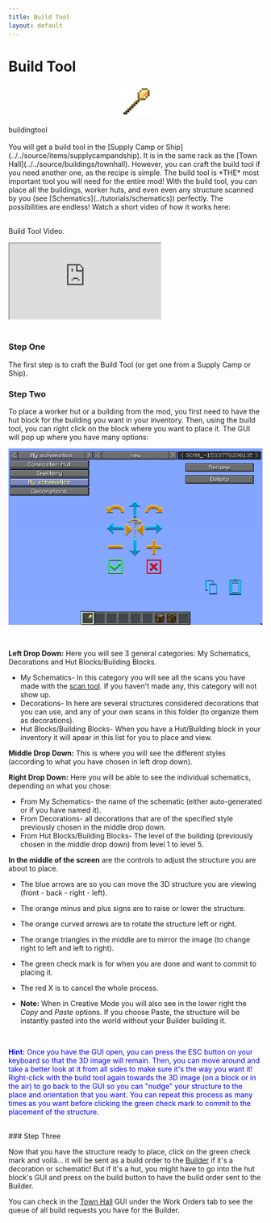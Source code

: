 ```yaml
---
title: Build Tool
layout: default
---
```

# Build Tool

<div class="infobox box text-center">
    <p style="text-align:center;"><img src="../../assets/images/icons/minecolonies/sceptergold.png" alt="Build Tool"></p>
    <recipe>buildingtool</recipe>
</div>

<br>
You will get a build tool in the [Supply Camp or Ship](../../source/items/supplycampandship). It is in the same rack as the [Town Hall](../../source/buildings/townhall). However, you can craft the build tool if you need another one, as the recipe is simple. The build tool is *THE* most important tool you will need for the entire mod! With the build tool, you can place all the buildings, worker huts, and even even any structure scanned by you (see [Schematics](../tutorials/schematics)) perfectly. The possibilities are endless! Watch a short video of how it works here:
<br><br>

<p class="h4"><a id="build_tool">Build Tool Video.</a></p>

<div class="embed-responsive embed-responsive-16by9">
  <iframe class="embed-responsive-item" src="https://www.youtube.com/embed/DVGGDUXbTOY" allow="autoplay; encrypted-media" allowfullscreen></iframe>
</div>
<br>

### Step One

The first step is to craft the Build Tool (or get one from a Supply Camp or Ship).
<br>

### Step Two

To place a worker hut or a building from the mod, you first need to have the hut block for the building you want in your inventory. Then, using the build tool, you can right click on the block where you want to place it. The GUI will pop up where you have many options:


<p style="text-align:center;"><img src="../../assets/images/misc/buildtool1.png" alt="Build Tool GUI"></p>
<br>

**Left Drop Down:** Here you will see 3 general categories: My Schematics, Decorations and Hut Blocks/Building Blocks.

- My Schematics- In this category you will see all the scans you have made with the [scan tool](../../source/items/scantool). If you haven't made any, this category will not show up.
- Decorations- In here are several structures considered decorations that you can use, and any of your own scans in this folder (to organize them as decorations).
- Hut Blocks/Building Blocks- When you have a Hut/Building block in your inventory it will apear in this list for you to place and view.


**Middle Drop Down:** This is where you will see the different styles (according to what you have chosen in left drop down).


**Right Drop Down:** Here you will be able to see the individual schematics, depending on what you chose:

- From My Schematics- the name of the schematic (either auto-generated or if you have named it).
- From Decorations- all decorations that are of the specified style previously chosen in the middle drop down.
- From Hut Blocks/Building Blocks- The level of the building (previously chosen in the middle drop down) from level 1 to level 5.


**In the middle of the screen** are the controls to adjust the structure you are about to place.

- The blue arrows are so you can move the 3D structure you are viewing (front - back - right - left).
- The orange minus and plus signs are to raise or lower the structure. 
- The orange curved arrows are to rotate the structure left or right.
- The orange triangles in the middle are to mirror the image (to change right to left and left to right).
- The green check mark is for when you are done and want to commit to placing it.
- The red X is to cancel the whole process.

- **Note:** When in Creative Mode you will also see in the lower right the *Copy* and *Paste* options. If you choose Paste, the structure will be instantly pasted into the world without your Builder building it.

<br>

<p style="color:Blue;"><b>Hint:</b> Once you have the GUI open, you can press the ESC button on your keyboard so that the 3D image will remain. Then, you can move around and take a better look at it from all sides to make sure it's the way you want it! Right-click with the build tool again towards the 3D image (on a block or in the air) to go back to the GUI so you can "nudge" your structure to the place and orientation that you want. You can repeat this process as many times as you want before clicking the green check mark to commit to the placement of the structure.</p>

<br>
### Step Three

Now that you have the structure ready to place, click on the green check mark and voilá... it will be sent as a build order to the [Builder](../../source/workers/builder) if it's a decoration or schematic! But if it's a hut, you might have to go into the hut block's GUI and press on the build button to have the build order sent to the Builder.

You can check in the [Town Hall](../../source/buildings/townhall) GUI under the Work Orders tab to see the queue of all build requests you have for the Builder.
